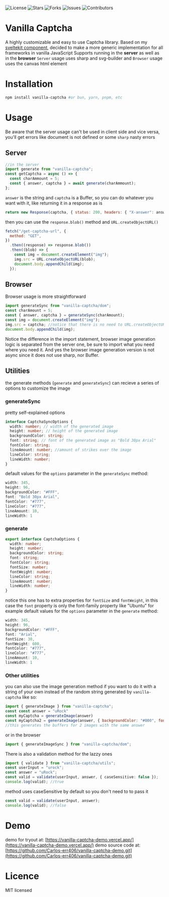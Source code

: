 ![License](https://img.shields.io/github/license/carlos-err406/vanilla-captcha) ![Stars](https://img.shields.io/github/stars/carlos-err406/vanilla-captcha) ![Forks](https://img.shields.io/github/forks/carlos-err406/vanilla-captcha) ![Issues](https://img.shields.io/github/issues/carlos-err406/vanilla-captcha) ![Contributors](https://img.shields.io/github/contributors/carlos-err406/vanilla-captcha)

# Vanilla Captcha

A highly customizable and easy to use Captcha library. Based on my [sveltekit component](https://github.com/carlos-err406/captcha-sveltekit), decided to make a more generic implementation for all frameworks in vanilla JavaScript
Supports running in the **server** as well as in the **browser**
`Server` usage uses sharp and svg-builder and `Browser` usage uses the canvas html element

# Installation

```sh
npm install vanilla-captcha #or bun, yarn, pnpm, etc
```

# Usage

Be aware that the server usage can't be used in client side and vice versa, you'll get errors like document is not defined or some `sharp` nasty errors

## Server

```js
//in the server
import generate from "vanilla-captcha";
const getCaptcha = async () => {
  const charAmmount = 5;
  const { answer, captcha } = await generate(charAmmount);
};
```

`answer` is the string and `captcha` is a Buffer, so you can do whatever you want with it, like returning it in a response as is

```js
return new Response(captcha, { status: 200, headers: { "X-answer": answer } });
```

then you can use the `response.blob()` method and `URL.createObjectURL()`

```js
fetch("/get-captcha-url", {
  method: "GET",
})
  .then((response) => response.blob())
  .then((blob) => {
    const img = document.createElement("img");
    img.src = URL.createObjectURL(blob);
    document.body.appendChild(img);
  });
```

## Browser

Browser usage is more straightforward

```js
import generateSync from "vanilla-captcha/dom";
const charAmount = 5;
const { answer, captcha } = generateSync(charAmount);
const img = document.createElement("img");
img.src = captcha; //notice that there is no need to URL.createObjectURL(), because is the canvas.toDataURL() string
document.body.appendChild(img);
```

Notice the difference in the import statement, browser image generation logic is separated from the server one, be sure to import what you need where you need it.
And yes the browser image generation version is not async since it does not use sharp, nor Buffer.

## Utilities

the generate methods (`generate` and `generateSync`) can recieve a series of options to customize the image

### generateSync

pretty self-explained options

```ts
interface CaptchaSyncOptions {
  width: number; // width of the generated image
  height: number; // height of the generated image
  backgroundColor: string;
  font: string; // font of the generated image as "Bold 30px Arial"
  fontColor: string;
  lineAmount: number; //amount of strikes over the image
  lineColor: string;
  lineWidth: number;
}
```

default values for the `options` parameter in the `generateSync` method:

```ts
width: 345,
height: 96,
backgroundColor: "#FFF",
font: "Bold 30px Arial",
fontColor: "#777",
lineColor: "#777",
lineAmount: 10,
lineWidth: 1
```

### generate

```ts
export interface CaptchaOptions {
  width: number;
  height: number;
  backgroundColor: string;
  font: string;
  fontColor: string;
  fontSize: number;
  fontWeight: number;
  lineColor: string;
  lineAmount: number;
  lineWidth: number;
}
```

notice this one has to extra properties for `fontSize` and `fontWeight`, in this case the `font` property is only the font-family property like "Ubuntu" for example
default values for the `options` parameter in the `generate` method:

```ts
width: 345,
height: 96,
backgroundColor: "#FFF",
font: "Arial",
fontSize: 30,
fontWeight: 600,
fontColor: "#777",
lineColor: "#777",
lineAmount: 10,
lineWidth: 1
```

### Other utilities

you can also use the image generation method if you want to do it with a string of your own instead of the random string generated by `vanilla-captcha` like so:

```js
import { generateImage } from "vanilla-captcha";
const const answer = "uRock"
const myCaptcha = generateImage(answer)
const myCaptcha2 = generateImage(answer, { backgroundColor: "#000", fontColor: "#FFF" })
//this generates the buffers for 2 images with the same answer
```

or in the browser

```js
import { generateImageSync } from "vanilla-captcha/dom";
```

There is also a validation method for the lazzy ones

```ts
import { validate } from "vanilla-captcha/utils";
const userInput = "urock";
const answer = "uRock";
const valid = validate(userInput, answer, { caseSensitive: false });
console.log(valid); //true
```

method uses caseSensitive by default so you don't need to to pass it

```ts
const valid = validate(userInput, answer);
console.log(valid); //false
```

# Demo

demo for tryout at: [https://vanilla-captcha-demo.vercel.app/](https://vanilla-captcha-demo.vercel.app/)
demo source code at: [https://github.com/Carlos-err406/vanilla-captcha-demo.git](https://github.com/Carlos-err406/vanilla-captcha-demo.git)

# Licence

MIT licensed
